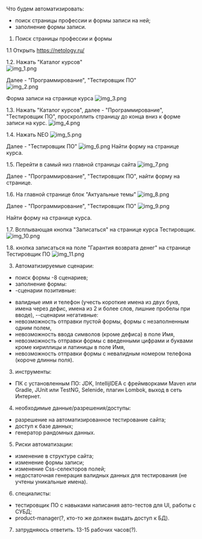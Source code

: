 Что будем автоматизировать: 
* поиск страницы профессии и формы записи на ней;
* заполнение формы записи.

1. Поиск страницы профессии и формы 

1.1 Открыть https://netology.ru/

1.2. Нажать "Каталог курсов"  
![img_1.png](img_1.png)

Далее - "Программирование", "Тестировщик ПО"  
![img_2.png](img_2.png)

Форма записи на странице курса ![img_3.png](img_3.png)

1.3. Нажать "Каталог курсов", далее - "Программирование", "Тестировщик ПО", 
проскроллить страницу до конца вниз к форме записи на курс. 
![img_4.png](img_4.png)

1.4. Нажать NEO 
![img_5.png](img_5.png)

Далее - "Тестировщик ПО"
 ![img_6.png](img_6.png)
Найти форму на странице курса. 

1.5. Перейти в самый низ главной страницы сайта 
![img_7.png](img_7.png)

Далее - "Программирование", "Тестировщик ПО", найти форму на странице.

1.6. На главной странице блок "Актуальные темы"
![img_8.png](img_8.png)

Далее - "Программирование", "Тестировщик ПО" 
![img_9.png](img_9.png)
 
Найти форму на странице курса.

1.7. Всплывающая кнопка "Записаться" на странице курса Тестировщик. 
![img_10.png](img_10.png)

1.8. кнопка записаться на поле "Гарантия возврата денег" на странице Тестировщик ПО 
![img_11.png](img_11.png)

3. Автоматизируемые сценарии: 
- поиск формы -8 сценариев;
- заполнение формы: 
- -сценарии позитивные: 
* валидные имя и телефон (учесть короткие имена из двух букв, имена через дефис, имена из 2 и более слов, лишние пробелы при вводе),
--сценарии негативные:
* невозможность отправки пустой формы, формы с незаполненным одним полем,
* невозможность ввода символов (кроме дефиса) в поле Имя, 
* невозможность отправки формы с введенными цифрами и буквами кроме кириллицы и латиницы в поле Имя,
* невозможность отправки формы с невалидным номером телефона (короче длинны поля).


3. инструменты:
- ПК с установленным ПО: JDK, IntellijIDEA с фреймворками Maven или Gradle, JUnit или TestNG, Selenide, плагин Lombok,  выход в сеть Интернет.

4. необходимые данные/разрешения/доступы: 
- разрешение на автоматизированное тестирование сайта;
- доступ к базе данных;
- генератор рандомных данных.

5. Риски автоматизации:
- изменение в структуре сайта;
- изменение формы записи;
- изменение Css-селекторов полей;
- недостаточная генерация валидных данных для тестирования (не учтены уникальные имена).

6. специалисты: 
- тестировщик ПО с навыками написания авто-тестов для UI, работы с СУБД;
- product-manager(?, кто-то же должен выдать доступ к БД).

7. затрудняюсь ответить. 13-15 рабочих часов(?).


 

